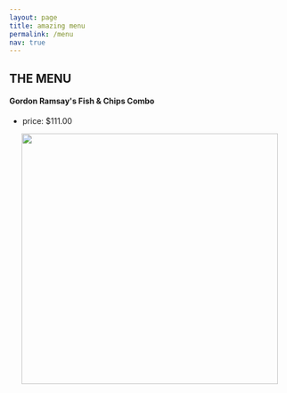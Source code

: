 ```yaml
---
layout: page
title: amazing menu
permalink: /menu
nav: true
---
```


## THE MENU 



#### Gordon Ramsay's Fish & Chips Combo

- price: $111.00

<p align="center">
  <img width="460" height="450" src="[https://https://cdn.chefclub.tools/uploads/recipes/cover-thumbnail/1b3264d4-8a38-4b33-ab67-bea3bf784e72_fmEyars.jpg">
</p>
